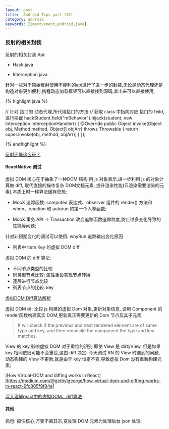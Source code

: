 ```yaml
---
layout: post
title:  Android Tips part (15)
category: android
keywords: [improvement,android,java]
---
```


### 反射的相关封装

反射的相关封装 Api:

* Hack.java

* Interception.java

针对一些对于原始反射使用不便利的api进行了进一步的封装,无论是动态代理还是构造对象更加便利,携程动态加载框架可以直接找到源码,拿出来可以直接使用;

{% highlight java %}

// 针对 接口的 动态代理,所代理接口的方法
// 获取 class 中指向对应 接口的 feild,进行拦截
hackStudent.field("mBehavior").hijack(student, new Interception.InterceptionHandler<Behavior>() {
    @Override
    public Object invoke(Object obj, Method method, Object[] objArr) throws Throwable {
        return super.invoke(obj, method, objArr);
    }
});

{% endhighlight %}

[反射还能这么玩？](http://blog.csdn.net/sbsujjbcy/article/details/51280274)


#### ReactNative 调试

虚拟 DOM 核心在于抽象了一种DOM 结构,用 js 对象表示,进一步利用 js 的对象计算做 diff, 取代直接的操作复杂 DOM文档元素, 提升渲染性能(只渲染需要渲染的元素),本质上时一种算法缓存思想;

* MobX 追踪函数: computed 表达式、observer 组件的 render() 方法和 when、reaction 和 autorun 的第一个入参函数;

* MobX 事务 API => Transaction 改变追踪函数追踪粒度,防止过多变化导致的性能等问题;

针对非预期变化的调试可以使用: whyRun 追踪输出变化原因            

[](https://foio.github.io/mobx-react/)

* 列表中 item Key 的虚拟 DOM  diff            

虚拟 DOM 的 diff 算法:  

* 不同节点类型的比较        
* 同类型节点比较: 属性重设实现节点转换                
* 逐层进行节点比较        
* 列表节点的比较: key 


[虚拟DOM Diff算法解析](http://www.infoq.com/cn/articles/react-dom-diff)


虚拟 DOM 树: 比较 js 构建的虚拟 Dom 对象,更新对象信息, 调用 Component 的render函数构建真实 DOM,更新真正需要更新的 Dom 节点及其子元素;

>  It will check if the previous and next rendered element are of same type and key, and then reconcile the component the type and key matches.

View 的 key 影响虚拟 DOM 对于重绘的识别,即使 View 是 dirtyView, 但是如果 key 相同依旧可能不会重绘,这由 diff 决定: 今天调试 RN 的 View 时遇到的问题,动态构建的 View 不更新,就是由于 key 恒定不变,导致虚拟 Dom 没有重新构建元素;


[How Virtual-DOM and diffing works in React][https://medium.com/@gethylgeorge/how-virtual-dom-and-diffing-works-in-react-6fc805f9f84e]

[深入理解react中的虚拟DOM、diff算法](http://www.cnblogs.com/zhuzhenwei918/p/7271305.html)

#### 其他

抓包: 抓住核心,万变不离其宗,变处理 DOM 元素为处理后台 json 处理;